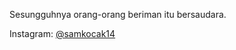 Sesungguhnya orang-orang beriman itu bersaudara.

Instagram: [@samkocak14](https://www.instagram.com/samkocak14/)
